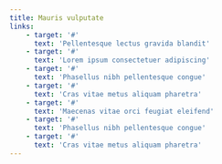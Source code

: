 ```yaml
---
title: Mauris vulputate
links:
    - target: '#'
      text: 'Pellentesque lectus gravida blandit'
    - target: '#'
      text: 'Lorem ipsum consectetuer adipiscing'
    - target: '#'
      text: 'Phasellus nibh pellentesque congue'
    - target: '#'
      text: 'Cras vitae metus aliquam pharetra'
    - target: '#'
      text: 'Maecenas vitae orci feugiat eleifend'
    - target: '#'
      text: 'Phasellus nibh pellentesque congue'
    - target: '#'
      text: 'Cras vitae metus aliquam pharetra'
---
```

